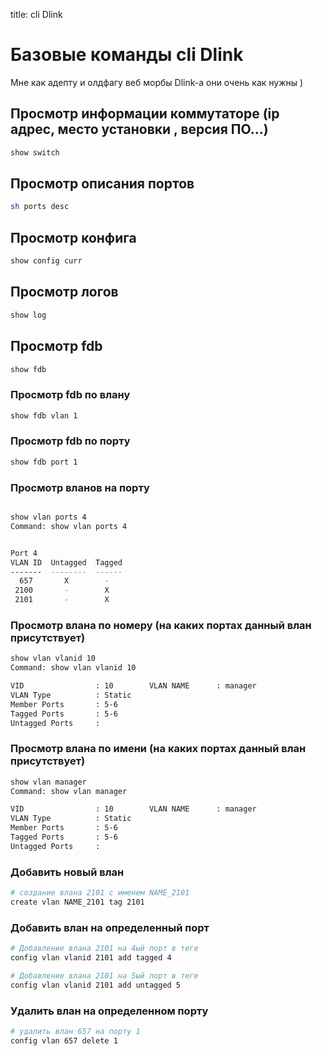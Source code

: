title: cli Dlink

# Базовые команды cli Dlink
Мне как адепту и олдфагу веб морбы Dlink-а они очень как нужны )

## Просмотр информации коммутаторе (ip адрес, место установки , версия ПО...) 
```bash
show switch
```

## Просмотр описания портов
```bash
sh ports desc
```

## Просмотр конфига

```bash
show config curr
```

## Просмотр логов

```bash
show log
```

## Проcмотр fdb

```bash
show fdb
```

### Проcмотр fdb по влану 

```bash
show fdb vlan 1
```

### Проcмотр fdb по порту 

```bash
show fdb port 1
```

### Проcмотр вланов на порту 

```bash

show vlan ports 4
Command: show vlan ports 4


Port 4
VLAN ID  Untagged  Tagged
-------  --------  ------
  657       X        -
 2100       -        X
 2101       -        X
```

### Проcмотр влана по номеру (на каких портах данный влан присутствует)

```bash
show vlan vlanid 10
Command: show vlan vlanid 10

VID                : 10        VLAN NAME      : manager
VLAN Type          : Static
Member Ports       : 5-6
Tagged Ports       : 5-6
Untagged Ports     :
```

### Проcмотр влана по имени (на каких портах данный влан присутствует)

```bash
show vlan manager
Command: show vlan manager

VID                : 10        VLAN NAME      : manager
VLAN Type          : Static
Member Ports       : 5-6
Tagged Ports       : 5-6
Untagged Ports     :
```

### Добавить новый влан 
```bash
# создание влана 2101 с именем NAME_2101
create vlan NAME_2101 tag 2101
```

### Добавить влан на определенный порт
```bash
# Добавление влана 2101 на 4ый порт в теге
config vlan vlanid 2101 add tagged 4

# Добавление влана 2101 на 5ый порт в теге
config vlan vlanid 2101 add untagged 5
```

### Удалить влан на определенном порту
```bash
# удалить влан 657 на порту 1
config vlan 657 delete 1
```
